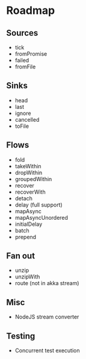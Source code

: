 
# Roadmap

## Sources

 * tick
 * fromPromise
 * failed
 * fromFile
 
## Sinks

 * head
 * last
 * ignore
 * cancelled
 * toFile
 
## Flows
 
 * fold
 * takeWithin
 * dropWithin
 * groupedWithin
 * recover
 * recoverWith
 * detach
 * delay (full support)
 * mapAsync
 * mapAsyncUnordered
 * initialDelay
 * batch
 * prepend
 
## Fan out

 * unzip
 * unzipWith
 * route (not in akka stream)
 
## Misc
 
 * NodeJS stream converter
 
## Testing

 * Concurrent test execution